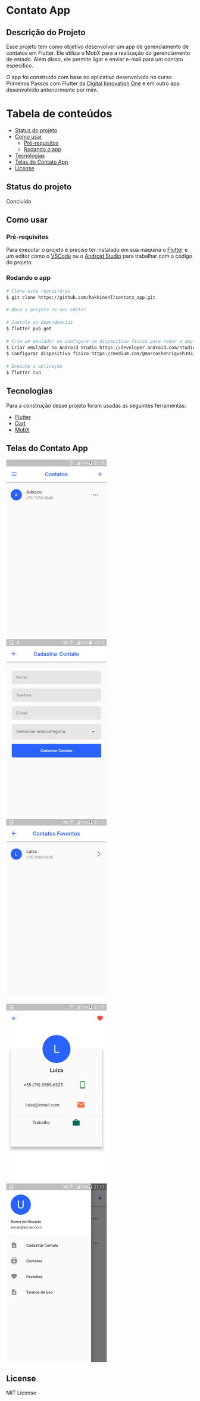 # Contato App

## Descrição do Projeto
Esse projeto tem como objetivo desenvolver um app de gerenciamento de contatos em Flutter. Ele utiliza o MobX para a realização do gerenciamento de estado. Além disso, ele permite ligar e enviar e-mail para um contato específico.

O app foi construído com base no aplicativo desenvolvido no curso Primeiros Passos com Flutter da [Digital Innovation One](https://digitalinnovation.one/) e em outro app desenvolvido anteriormente por mim.

# Tabela de conteúdos

- [Status do projeto](status-projeto)
- [Como usar](#como-usar)
    - [Pré-requisitos](#pre-requisitos)
    - [Rodando o app](#rodando-app)
- [Tecnologias](#tecnologias)
- [Telas do Contato App](#telas-contato-app)
- [License](#license)

## Status do projeto
Concluído

## Como usar
### Pré-requisitos
Para executar o projeto é preciso ter instalado em sua máquina o [Flutter](https://flutter.dev/docs/get-started/install) e um editor como o [VSCode](https://code.visualstudio.com/) ou o [Android Studio](https://developer.android.com/studio) para trabalhar com o código do projeto.

### Rodando o app
```bash
# Clone este repositório
$ git clone https://github.com/hakkinenT/contato_app.git

# Abra o projeto no seu editor

# Instale as dependencias
$ flutter pub get

# Crie um emulador ou configure um dispositivo físico para rodar o app
$ Criar emulador no Android Studio https://developer.android.com/studio/run/managing-avds?hl=pt-br
$ Configurar dispositivo físico https://medium.com/@marcoshenriqueh393/como-configurar-dispositivos-f%C3%ADsicos-no-flutter-b3acbe02e895

# Execute a aplicação
$ flutter run
```
## Tecnologias
Para a construção desse projeto foram usadas as seguintes ferramentas:

- [Flutter](https://flutter.dev/docs/get-started/install)
- [Dart](https://dart.dev/)
- [MobX](https://mobx.netlify.app/getting-started/)

## Telas do Contato App

<p float="left" background-color=#E8E8E8>
    <img src="assets/tela-inicial.png" width="270" height="480">
    <img src="assets/tela-cadastrar-contato.png" width="270" height="480">
    <img src="assets/tela-contatos-favoritos.png" width="270" height="480">
</p>

<p float="left" background-color=#E8E8E8>
    <img src="assets/tela-detalhes-contato.png" width="270" height="480">
    <img src="assets/tela-menu-drawer-app.png" width="270" height="480">
</p>



## License
MIT License